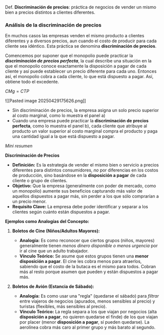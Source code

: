 Def. **Discriminación de precios**: práctica de negocios de vender un mismo bien a precios distintos a clientes diferentes. 



### Análisis de  la discriminación de precios 
En muchos casos las empresas venden el mismo producto a clientes diferentes y a diversos precios, aun cuando el costo de producir para cada cliente sea idéntico. Esta práctica se denomina **discriminación de precios**.

Comencemos por suponer que el monopolio puede practicar la ***discriminación de precios perfecta***, la cual describe una situación en la que el monopolio conoce exactamente la disposición a pagar de cada cliente y así puede establecer un precio diferente para cada uno.
Entonces así, el monopolio cobra a cada cliente, lo que está dispuesto a pagar. Así, obtiene todo el excedente.

$CMg=CTP$

![[Pasted image 20250429175626.png]]
* Sin discriminación de precios, la empresa asigna un solo precio superior al costo marginal, como lo muestra el panel a)
* Cuando una empresa puede practicar la **discriminación de precios perfecta**, como lo muestra el panel b), cada cliente que atribuye al producto un valor superior al costo marginal compra el producto y paga una cantidad igual a la que está dispuesto a pagar.

*Mini resumen*

**Discriminación de Precios**

- **Definición:** Es la estrategia de vender el mismo bien o servicio a precios diferentes para distintos consumidores, _no_ por diferencias en los costos de producción, sino basándose en la **disposición a pagar** de cada cliente o grupo de clientes.
- **Objetivo:** Que la empresa (generalmente con poder de mercado, como un monopolio) aumente sus beneficios capturando más valor de aquellos dispuestos a pagar más, sin perder a los que sólo comprarían a un precio menor.
- **Requisito Clave:** La empresa debe poder identificar y separar a los clientes según cuánto están dispuestos a pagar.

**Ejemplos como Analogías del Concepto:**

1. **Boletos de Cine (Niños/Adultos Mayores):**
    
    - **Analogía:** Es como reconocer que ciertos grupos (niños, mayores) generalmente tienen _menos dinero disponible o menos urgencia_ por ir al cine que un adulto trabajador.
    - **Vínculo Teórico:** Se asume que estos grupos tienen una **menor disposición a pagar**. El cine les cobra menos para atraerlos, sabiendo que el costo de la butaca es el mismo para todos. Cobran más al resto porque asumen que pueden y están dispuestos a pagar más.
2. **Boletos de Avión (Estancia de Sábado):**
    
    - **Analogía:** Es como usar una "regla" (quedarse el sábado) para _filtrar_ entre viajeros de negocios (apurados, menos sensibles al precio) y turistas (flexibles, más sensibles al precio).
    - **Vínculo Teórico:** La regla separa a los que viajan por negocios (alta **disposición a pagar**, no quieren quedarse el finde) de los que viajan por placer (menor **disposición a pagar**, sí pueden quedarse). La aerolínea cobra más caro al primer grupo y más barato al segundo.